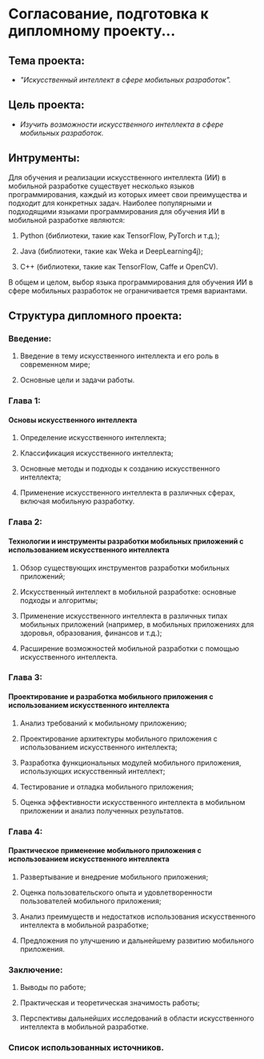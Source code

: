 # Согласование, подготовка к дипломному проекту...

## Тема проекта:

* _"Искусственный интеллект в сфере мобильных разработок"._

## Цель проекта:

* _Изучить возможности искусственного интеллекта в сфере мобильных разработок._

## Интрументы:

 Для обучения и реализации искусственного интеллекта (ИИ) в мобильной разработке существует несколько языков программирования, 
каждый из которых имеет свои преимущества и подходит для конкретных задач. Наиболее популярными и подходящими языками программирования 
для обучения ИИ в мобильной разработке являются: 

1. Python (библиотеки, такие как TensorFlow, PyTorch и т.д.); 

2. Java (библиотеки, такие как Weka и DeepLearning4j);

3. C++ (библиотеки, такие как TensorFlow, Caffe и OpenCV).


В общем и целом, выбор языка программирования для обучения ИИ в сфере мобильных разработок не ограничивается тремя вариантами.

## Структура дипломного проекта:

### Введение:


1. Введение в тему искусственного интеллекта и его роль в современном мире;


2. Основные цели и задачи работы.

### Глава 1:

#### Основы искусственного интеллекта

1. Определение искусственного интеллекта;


2. Классификация искусственного интеллекта;


3. Основные методы и подходы к созданию искусственного интеллекта;


4. Применение искусственного интеллекта в различных сферах, включая мобильную разработку.

### Глава 2:

#### Технологии и инструменты разработки мобильных приложений с использованием искусственного интеллекта

1. Обзор существующих инструментов разработки мобильных приложений;


2. Искусственный интеллект в мобильной разработке: основные подходы и алгоритмы;


3. Применение искусственного интеллекта в различных типах мобильных приложений (например, в мобильных приложениях для здоровья, образования, финансов и т.д.);


4. Расширение возможностей мобильной разработки с помощью искусственного интеллекта.

### Глава 3:

#### Проектирование и разработка мобильного приложения с использованием искусственного интеллекта

1. Анализ требований к мобильному приложению;


2. Проектирование архитектуры мобильного приложения с использованием искусственного интеллекта;


3. Разработка функциональных модулей мобильного приложения, использующих искусственный интеллект;


4. Тестирование и отладка мобильного приложения;


5. Оценка эффективности искусственного интеллекта в мобильном приложении и анализ полученных результатов.

### Глава 4:

#### Практическое применение мобильного приложения с использованием искусственного интеллекта

1. Развертывание и внедрение мобильного приложения;


2. Оценка пользовательского опыта и удовлетворенности пользователей мобильного приложения;


3. Анализ преимуществ и недостатков использования искусственного интеллекта в мобильной разработке;


4. Предложения по улучшению и дальнейшему развитию мобильного приложения.

### Заключение:

1. Выводы по работе;


2. Практическая и теоретическая значимость работы;


3. Перспективы дальнейших исследований в области искусственного интеллекта в мобильной разработке.

### Список использованных источников.

